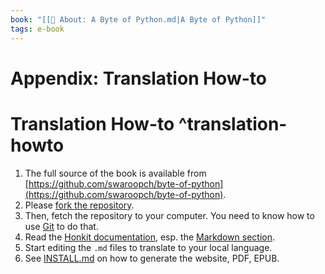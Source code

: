 ```yaml
---
book: "[[📓 About꞉ A Byte of Python.md|A Byte of Python]]"
tags: e-book
---
```


# Appendix: Translation How-to

# Translation How-to ^translation-howto

1. The full source of the book is available from [https://github.com/swaroopch/byte-of-python](https://github.com/swaroopch/byte-of-python).
2. Please [fork the repository](https://help.github.com/articles/fork-a-repo).
3. Then, fetch the repository to your computer. You need to know how to use [Git](http://www.git-scm.com) to do that.
4. Read the [Honkit documentation](https://honkit.netlify.app), esp. the [Markdown section](https://honkit.netlify.app/syntax/markdown.html).
5. Start editing the `.md` files to translate to your local language.
6. See [INSTALL.md](https://github.com/swaroopch/byte-of-python/blob/master/INSTALL.md) on how to generate the website, PDF, EPUB.